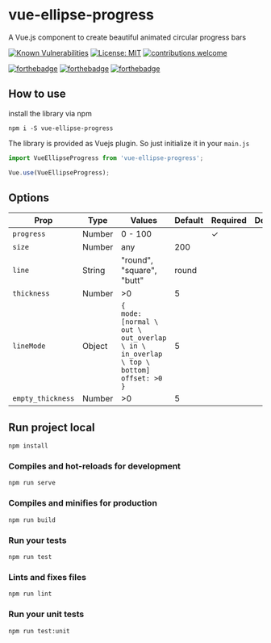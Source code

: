 # vue-ellipse-progress
A Vue.js component to create beautiful animated circular progress bars

[![Known Vulnerabilities](https://snyk.io/test/github/setaman/vue-ellipse-progress/badge.svg?targetFile=package.json)](https://snyk.io/test/github/setaman/vue-ellipse-progress?targetFile=package.json)
[![License: MIT](https://img.shields.io/badge/License-MIT-blue.svg)](https://opensource.org/licenses/MIT)
[![contributions welcome](https://img.shields.io/badge/contributions-welcome-brightgreen.svg?style=flat)](https://github.com/dwyl/esta/issues)

[![forthebadge](https://forthebadge.com/images/badges/built-with-love.svg)](https://forthebadge.com)
[![forthebadge](https://forthebadge.com/images/badges/made-with-vue.svg)](https://forthebadge.com)
[![forthebadge](https://forthebadge.com/images/badges/check-it-out.svg)](https://forthebadge.com)
## How to use
install the library via npm
```
npm i -S vue-ellipse-progress
```
The library is provided as Vuejs plugin. So just initialize it in your ``main.js``
```js
import VueEllipseProgress from 'vue-ellipse-progress';

Vue.use(VueEllipseProgress);
```
## Options


| Prop     | Type   | Values  | Default | Required | Desciption |
|----------|--------|---------|---------|----------|------------|
| `progress` | Number | 0 - 100 |         | &check;      |      |
| `size` | Number | any |  200       |     |      |
| `line` | String | "round", "square", "butt" |  round|    |      |
| `thickness` | Number | \>0 |  5 |    |      |
| `lineMode` | Object | `{` <br> `mode: [normal \ out \ out_overlap \ in \ in_overlap \ top \ bottom]` <br> `offset: >0 `<br> `}`|  5 |    |      |
| `empty_thickness` | Number | \>0 |  5 |    |      |

## Run project local
```
npm install
```

### Compiles and hot-reloads for development
```
npm run serve
```

### Compiles and minifies for production
```
npm run build
```

### Run your tests
```
npm run test
```

### Lints and fixes files
```
npm run lint
```

### Run your unit tests
```
npm run test:unit
```
